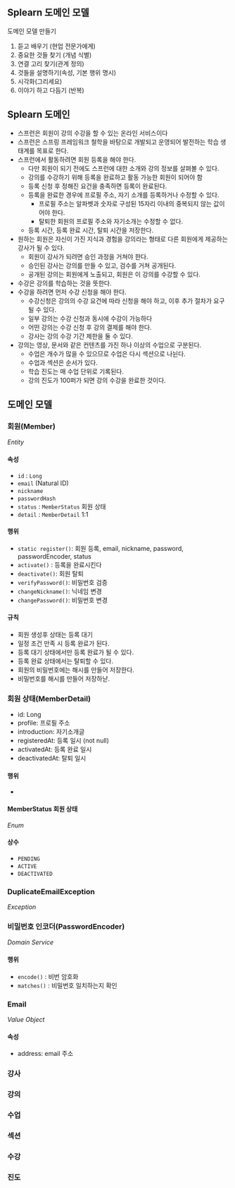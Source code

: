 ## Splearn 도메인 모델

도메인 모델 만들기

1. 듣고 배우기 (현업 전문가에게)
2. 중요한 것들 찾기 (개념 식별)
3. 연결 고리 찾기(관계 정의)
4. 것들을 설명하기(속성, 기본 행위 명시)
5. 시각화(그리세요)
6. 이야기 하고 다듬기 (반복)

## Splearn 도메인

- 스프런은 회원이 강의 수강을 할 수 있는 온라인 서비스이다
- 스프런은 스프링 프레임워크 철학을 바탕으로 개발되고 운영되어 발전하는 학습 생태계를 목표로 한다.
- 스프런에서 활동하려면 회원 등록을 해야 한다.
    - 다만 회원이 되기 전에도 스프런에 대한 소개와 강의 정보를 살펴볼 수 있다.
    - 강의를 수강하기 위해 등록을 완료하고 활동 가능한 회원이 되어야 함
    - 등록 신청 후 정해진 요건을 충족하면 등록이 완료된다.
    - 등록을 완료한 경우에 프로필 주소, 자기 소개를 등록하거나 수정할 수 있다.
      - 프로필 주소는 알파벳과 숫자로 구성된 15자리 이내의 중복되지 않는 값이어야 한다.
      - 탈퇴한 회원의 프로필 주소와 자기소개는 수정할 수 없다.
    - 등록 시간, 등록 완료 시간, 탈퇴 시간을 저장한다. 
- 원하는 회원은 자신이 가진 지식과 경험을 강의라는 형태로 다른 회원에게 제공하는 강사가 될 수 있다.
    - 회원이 강사가 되려면 승인 과정을 거쳐야 한다.
    - 승인된 강사는 강의를 만들 수 있고, 검수를 거쳐 공개된다.
    - 공개된 강의는 회원에게 노출되고, 회원은 이 강의를 수강할 수 있다.
- 수강은 강의를 학습하는 것을 뜻한다.
- 수강을 하려면 먼저 수강 신청을 해야 한다.
    - 수강신청은 강의의 수강 요건에 따라 신청을 해야 하고, 이후 추가 절차가 요구될 수 있다.
    - 일부 강의는 수강 신청과 동시에 수강이 가능하다
    - 어떤 강의는 수강 신청 후 강의 결제를 해야 한다.
    - 강사는 강의 수강 기간 제한을 둘 수 있다.
- 강의는 영상, 문서와 같은 컨텐츠를 가진 하나 이상의 수업으로 구분된다.
    - 수업은 개수가 많을 수 있으므로 수업은 다시 섹션으로 나뉜다.
    - 수업과 섹션은 순서가 있다.
    - 학습 진도는 매 수업 단위로 기록된다.
    - 강의 진도가 100퍼가 되면 강의 수강을 완료한 것이다.

## 도메인 모델

### 회원(Member)

_Entity_

#### 속성

- `id` : `Long`
- `email` (Natural ID)
- `nickname`
- `passwordHash`
- `status` : `MemberStatus` 회원 상태
- `detail` : `MemberDetail` 1:1

#### 행위

- `static register()`: 회원 등록, email, nickname, password, passwordEncoder, status
- `activate()` : 등록을 완료시킨다
- `deactivate()`: 회원 탈퇴
- `verifyPassword()`: 비밀번호 검증
- `changeNickname()`: 닉네임 변경
- `changePassword()`: 비밀번호 변경

#### 규칙

- 회원 생성후 상태는 등록 대기
- 일정 조건 만족 시 등록 완료가 된다.
- 등록 대기 상태에서만 등록 완료가 될 수 있다.
- 등록 완료 상태에서는 탈퇴할 수 있다.
- 회원의 비밀번호에는 해시를 만들어 저장한다.
- 비밀번호를 해시를 만들어 저장하낟.

### 회원 상태(MemberDetail)
- id: Long
- profile: 프로필 주소
- introduction: 자기소개글
- registeredAt: 등록 일시 (not null)
- activatedAt: 등록 완료 일시
- deactivatedAt: 탈퇴 일시

#### 행위
- 

#### MemberStatus 회원 상태

_Enum_

#### 상수

- `PENDING`
- `ACTIVE`
- `DEACTIVATED`

### DuplicateEmailException

_Exception_

### 비밀번호 인코더(PasswordEncoder)

_Domain Service_

#### 행위

- `encode()` : 비번 암호화
- `matches()` : 비밀번호 일치하는지 확인

### Email

_Value Object_

#### 속성

- address: email 주소

### 강사

### 강의

### 수업

### 섹션

### 수강

### 진도 
